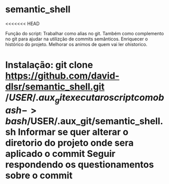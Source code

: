 # semantic_shell
<<<<<<< HEAD

  Função do script:
     Trabalhar como alias no git.
     Também como complemento no git para ajudar na utilizção de commits semânticos.
     Enriquecer o histórico do projeto.
     Melhorar os animos de quem vai ler ohistorico.

  Instalação:
     git clone https://github.com/david-dlsr/semantic_shell.git /$USER/.aux_git
     executar o script com o bash -> bash /$USER/.aux_git/semantic_shell.sh
     Informar se quer alterar o diretorio do projeto onde sera aplicado o commit
     Seguir respondendo os questionamentos sobre o commit
=======
 

